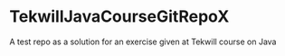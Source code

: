 # TekwillJavaCourseGitRepoX
A test repo as a solution for an exercise given at Tekwill course on Java

